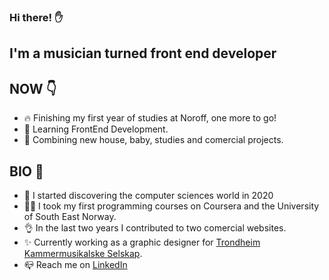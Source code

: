 ### Hi there! ✋

## I'm a musician turned front end developer

## NOW 👇
- 🔥 Finishing my first year of studies at Noroff, one more to go!
- 🌱 Learning FrontEnd Development.
- 💪 Combining new house, baby, studies and comercial projects.

## BIO 🌸
- 🐣 I started discovering the computer sciences world in 2020
- 👩‍💻 I took my first programming courses on Coursera and the University of South East Norway.
- 👌 In the last two years I contributed to two comercial websites.
- ✨ Currently working as a graphic designer for [Trondheim Kammermusikalske Selskap](https://kammerselskapet.com/).
- 📪 Reach me on [LinkedIn](https://www.linkedin.com/in/isabel-mar%C3%ADa-guner-velasco-b25607190/)




